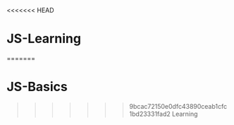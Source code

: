 <<<<<<< HEAD
# JS-Learning
=======
# JS-Basics
>>>>>>> 9bcac72150e0dfc43890ceab1cfc1bd23331fad2
Learning 
